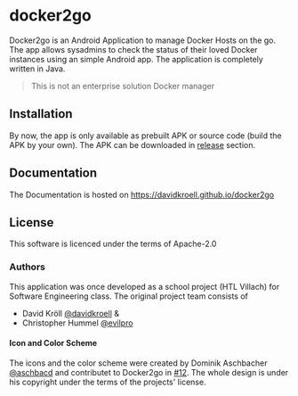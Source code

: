 # docker2go
Docker2go is an Android Application to manage Docker Hosts on the go.
The app allows sysadmins to check the status of their loved Docker instances using an simple Android app.
The application is completely written in Java.

> This is not an enterprise solution Docker manager

## Installation
By now, the app is only available as prebuilt APK or source code (build the APK by your own). The APK can be downloaded in [release](https://github.com/davidkroell/docker2go/releases) section.


## Documentation
The Documentation is hosted on https://davidkroell.github.io/docker2go

## License
This software is licenced under the terms of Apache-2.0

### Authors
This application was once developed as a school project (HTL Villach) for Software Engineering class. The original project team consists of

- David Kröll [@davidkroell](https://github.com/davidkroell) &
- Christopher Hummel [@evilpro](https://github.com/evilpro)

#### Icon and Color Scheme
The icons and the color scheme were created by Dominik Aschbacher [@aschbacd](https://github.com/aschbacd/) and contributet to Docker2go in [#12](https://github.com/davidkroell/docker2go/pull/12). The whole design is under his copyright under the terms of the projects' license.
